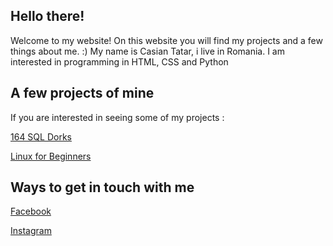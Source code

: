 ## Hello there!
Welcome to my website! On this website you will find my projects and a few things about me. :)
My name is Casian Tatar, i live in Romania.
I am interested in programming in HTML, CSS and Python

## A few projects of mine
If you are interested in seeing some of my projects :

[164 SQL Dorks](https://github.com/cxlxsseum/164-SQL-Dorks)

[Linux for Beginners](https://github.com/cxlxsseum/linuxforbeginners/)

## Ways to get in touch with me
[Facebook](https://www.facebook.com/casian.tatar.5)

[Instagram](https://www.instagram.com/casian.tatar)
